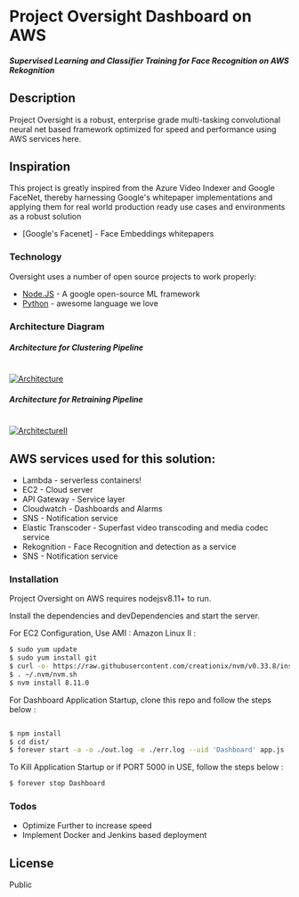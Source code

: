 # Project Oversight Dashboard on AWS
##### Supervised Learning and Classifier Training for Face Recognition on AWS Rekognition

## Description
Project Oversight is a robust, enterprise grade multi-tasking convolutional neural net based framework optimized for speed and performance using AWS services here. 

## Inspiration
This project is greatly inspired from the Azure Video Indexer and Google FaceNet, thereby harnessing Google's whitepaper implementations and applying them for real world production ready use cases and environments as a robust solution

* [Google's Facenet] - Face Embeddings whitepapers

### Technology

Oversight uses a number of open source projects to work properly:

* [Node.JS] - A google open-source ML framework
* [Python] - awesome language we love

### Architecture Diagram

##### Architecture for Clustering Pipeline
#
[![Architecture](https://raw.githubusercontent.com/pourabkarchaudhuri/photo-gallery-dashboard-s3/master/Oversight%20on%20AWS.png)](https://nodesource.com/products/nsolid)
##### Architecture for Retraining Pipeline
#
[![ArchitectureII](https://raw.githubusercontent.com/pourabkarchaudhuri/photo-gallery-dashboard-s3/master/Oversight%20on%20AWS%20II.png)](https://nodesource.com/products/nsolid)

## AWS services used for this solution:

* Lambda - serverless containers!
* EC2 - Cloud server
* API Gateway - Service layer
* Cloudwatch - Dashboards and Alarms
* SNS - Notification service
* Elastic Transcoder - Superfast video transcoding and media codec service
* Rekognition - Face Recognition and detection as a service
* SNS - Notification service


### Installation

Project Oversight on AWS requires nodejsv8.11+ to run.

Install the dependencies and devDependencies and start the server.

For EC2 Configuration, Use AMI : Amazon Linux II :

```sh
$ sudo yum update
$ sudo yum install git
$ curl -o- https://raw.githubusercontent.com/creationix/nvm/v0.33.8/install.sh | bash
$ . ~/.nvm/nvm.sh
$ nvm install 8.11.0

```
For Dashboard Application Startup, clone this repo and follow the steps below :

```sh

$ npm install
$ cd dist/
$ forever start -a -o ./out.log -e ./err.log --uid 'Dashboard' app.js
```
To Kill Application Startup or if PORT 5000 in USE, follow the steps below :

```sh
$ forever stop Dashboard
```

### Todos

 - Optimize Further to increase speed
 - Implement Docker and Jenkins based deployment

License
----

Public


   [Node.JS]: <https://nodejs.org/en/>
   [Python]: <https://www.python.org/>

  
